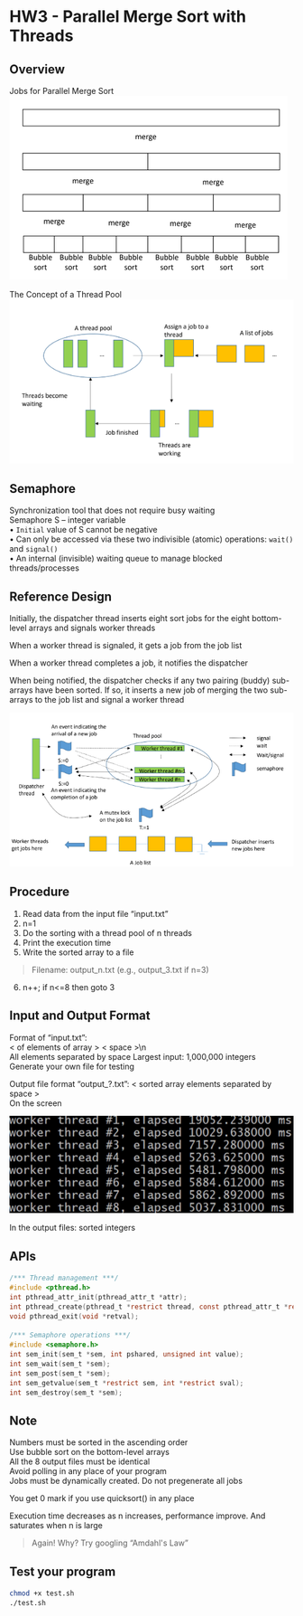 # HW3 - Parallel Merge Sort with Threads

## Overview
Jobs for Parallel Merge Sort \
![Alt text](res/mergeSort.png)

The Concept of a Thread Pool \
![Alt text](res/threadPool.png)

## Semaphore
Synchronization tool that does not require busy waiting \
Semaphore S – integer variable \
• `Initial` value of S cannot be negative \
• Can only be accessed via these two indivisible (atomic) operations: `wait()` and `signal()` \
• An internal (invisible) waiting queue to manage blocked threads/processes

## Reference Design
Initially, the dispatcher thread inserts eight sort jobs for the eight bottom-level arrays and signals worker threads 

When a worker thread is signaled, it gets a job from the job list 

When a worker thread completes a job, it notifies the dispatcher 

When being notified, the dispatcher checks if any two pairing (buddy) sub-arrays have been sorted. If so, it inserts a new job of merging the 
two sub-arrays to the job list and signal a worker thread 

![Alt text](res/reference.png)

## Procedure
1. Read data from the input file “input.txt”
2. n=1
3. Do the sorting with a thread pool of n threads
4. Print the execution time
5. Write the sorted array to a file
> Filename: output_n.txt (e.g., output_3.txt if n=3)
6. n++; if n<=8 then goto 3

## Input and Output Format
Format of “input.txt”: \
< of elements of array > < space >\n \
All elements separated by space
    Largest input: 1,000,000 integers \
    Generate your own file for testing

Output file format “output_?.txt”:
< sorted array elements separated by space > \
On the screen 

![Alt text](res/result.png) 

In the output files: sorted integers

## APIs
```c
/*** Thread management ***/
#include <pthread.h> 
int pthread_attr_init(pthread_attr_t *attr);
int pthread_create(pthread_t *restrict thread, const pthread_attr_t *restrict attr, void *(*start_routine)(void *), void *restrict arg); 
void pthread_exit(void *retval);

/*** Semaphore operations ***/
#include <semaphore.h> 
int sem_init(sem_t *sem, int pshared, unsigned int value);
int sem_wait(sem_t *sem);
int sem_post(sem_t *sem);
int sem_getvalue(sem_t *restrict sem, int *restrict sval);
int sem_destroy(sem_t *sem);
```

## Note
Numbers must be sorted in the ascending order \
Use bubble sort on the bottom-level arrays \
All the 8 output files must be identical \
Avoid polling in any place of your program \
Jobs must be dynamically created. Do not pregenerate all jobs 

You get 0 mark if you use quicksort() in any place 

Execution time decreases as n increases, performance improve. And saturates when n is large
> Again! Why? Try googling “Amdahl's Law”

## Test your program
```bash
chmod +x test.sh
./test.sh
```